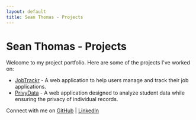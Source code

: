 ```yaml
---
layout: default
title: Sean Thomas - Projects
---
```


# Sean Thomas - Projects

Welcome to my project portfolio. Here are some of the projects I've worked on:

- [JobTrackr](projects/JobTrackr.md) - A web application to help users manage and track their job applications.
- [PrivyData](projects/PrivyData.md) - A web application designed to analyze student data while ensuring the privacy of individual records.

Connect with me on [GitHub](https://github.com/SeanCThomas0) | [LinkedIn](https://linkedin.com/in/sean-thomas-2002)
